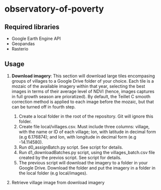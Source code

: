 # observatory-of-poverty

## Required libraries
* Google Earth Engine API
* Geopandas
* Rasterio

## Usage

1. **Download imagery**: This section will download large tiles encompasing groups of villages to a Google Drive folder of your choice. Each tile is a mozaic of the available imagery within that year, selecting the best images in terms of their average level of NDVI (hence, images captures in full growth season are prioratized). By default, the Teillet C smooth correction method is applied to each image before the mozaic, but that can be turned off in fourth step.
    1. Create a local folder in the root of the repository. Git will ignore this folder.
    2. Create file local/villages.csv. Must include three columns: village, with the name or ID of each village; lon, with latitude in decimal form (e.g 6.176874); and lon, with longitude in decimal form (e.g -14.114580).
    3. Run d0_assignBatch.py script. See script for details.
    4. Run d1_downloadBatches.py script, using the villages_batch.csv file created by the previos script. See script for details.
    5. The previous script will download the imagery to a folder in your Google Drive. Download the folder and put the imagery in a folder in the local folder (e.g local/images).

2. Retrieve village image from download imagery
